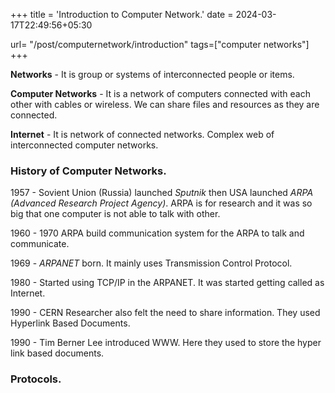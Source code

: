+++
title = 'Introduction to Computer Network.'
date = 2024-03-17T22:49:56+05:30

url= "/post/computernetwork/introduction"
tags=["computer networks"]
+++


**Networks** - It is group or systems of interconnected people or items.

**Computer Networks** - It is a network of computers connected with each other with cables or wireless. We can share files and resources as they are connected.

**Internet** - It is network of connected networks. Complex web of interconnected computer networks.

### History of Computer Networks.
1957 - Sovient Union (Russia) launched _Sputnik_ then USA launched _ARPA (Advanced Research Project Agency)_. ARPA is for research and it was so big that one computer is not able to talk with other.

1960 - 1970 ARPA build communication system for the ARPA to talk and communicate.

1969 - _ARPANET_ born. It mainly uses Transmission Control Protocol.

1980 - Started using TCP/IP in the ARPANET. It was started getting called as Internet.

1990 - CERN Researcher also felt the need to share information. They used Hyperlink Based Documents.

1990 - Tim Berner Lee introduced WWW. Here they used to store the hyper link based documents.


### Protocols.
